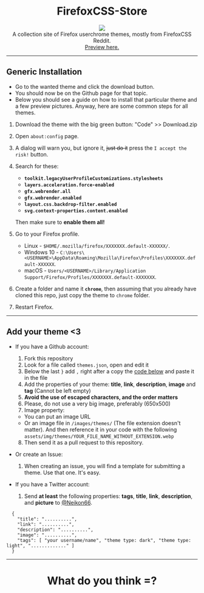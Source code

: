 <h1 align="center">FirefoxCSS-Store</h1>
<p align="center">
<img src="images/icon.png"><br>
A collection site of Firefox userchrome themes, mostly from FirefoxCSS Reddit.<br><a href="https://firefoxcss-store.github.io/">Preview here.</a></p>

---

## Generic Installation

+ Go to the wanted theme and click the download button.
+ You should now be on the Github page for that topic.
+ Below you should see a guide on how to install that particular theme and a few preview pictures. Anyway, here are some common steps for all themes.

1. Download the theme with the big green button: "Code" >> Download.zip
2. Open `about:config` page.
3. A dialog will warn you, but ignore it, ~~just do it~~ press the `I accept the risk!` button.
4. Search for these:

	+ **`toolkit.legacyUserProfileCustomizations.stylesheets`**
	+ **`layers.acceleration.force-enabled`**
	+ **`gfx.webrender.all`**
	+ **`gfx.webrender.enabled`**
	+ **`layout.css.backdrop-filter.enabled`**
	+ **`svg.context-properties.content.enabled`**

	Then make sure to **enable them all!**

5. Go to your Firefox profile.

	+ Linux - `$HOME/.mozilla/firefox/XXXXXXX.default-XXXXXX/`.
	+ Windows 10 - `C:\Users\<USERNAME>\AppData\Roaming\Mozilla\Firefox\Profiles\XXXXXXX.default-XXXXXX`.
	+ macOS - `Users/<USERNAME>/Library/Application Support/Firefox/Profiles/XXXXXXX.default-XXXXXXX`.

6. Create a folder and name it **`chrome`**, then assuming that you already have cloned this repo, just copy the theme to `chrome` folder.
7. Restart Firefox.

---

## Add your theme <3

+ If you have a Github account:
  1. Fork this repository
  2. Look for a file called `themes.json`, open and edit it
  3. Below the last `}` add `,` right after a copy the [code below](#code) and paste it in the file
  4. Add the properties of your theme: **title**, **link**, **description**, **image** and **tag** (Cannot be left empty)
  5. **Avoid the use of escaped characters, and the order matters**
  6. Please, do not use a very big image, preferably (650x500)
  7. Image property:
    - You can put an image URL
    - Or an image file in `/images/themes/` (The file extension doesn't matter). And then reference it in your code with the following `assets/img/themes/YOUR_FILE_NAME_WITHOUT_EXTENSION.webp`
  8. Then send it as a pull request to this repository.

+ Or create an Issue:
  1. When creating an issue, you will find a template for submitting a theme. Use that one. It's easy.

+ If you have a Twitter account:
  1. Send **at least** the following properties: **tags**, **title**, **link**, **description**, and **picture** to [@Neikon66](https://twitter.com/Neikon66). 

```
  {
    "title": "..........",
    "link": "..........",
    "description": "..........",
    "image": "..........",
    "tags": [ "your username/name", "theme type: dark", "theme type: light", "............." ]
  }
```

---

<h1 align="center">What do you think =?</h1>


